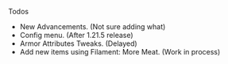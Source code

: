 Todos

- New Advancements. (Not sure adding what)
- Config menu. (After 1.21.5 release)
- Armor Attributes Tweaks. (Delayed)
- Add new items using Filament: More Meat. (Work in process)
